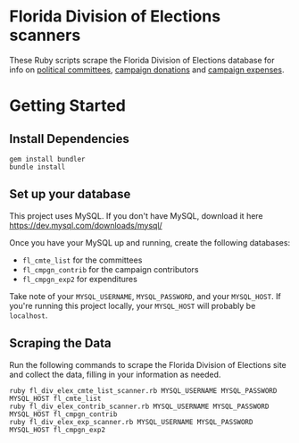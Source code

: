 # Florida Division of Elections scanners
These Ruby scripts scrape the Florida Division of Elections database for info on [political committees](http://election.dos.state.fl.us/committees/ComLkup.asp), [campaign donations](http://election.dos.state.fl.us/campaign-finance/contrib.asp) and [campaign expenses](http://election.dos.state.fl.us/campaign-finance/expend.asp).


# Getting Started 

## Install Dependencies

```
gem install bundler
bundle install
```

## Set up your database

This project uses MySQL. 
If you don't have MySQL, download it here https://dev.mysql.com/downloads/mysql/

Once you have your MySQL up and running, create the following databases:

* `fl_cmte_list` for the committees 
* `fl_cmpgn_contrib` for the campaign contributors
* `fl_cmpgn_exp2` for expenditures

Take note of your `MYSQL_USERNAME`, `MYSQL_PASSWORD`, and your `MYSQL_HOST`. 
If you're running this project locally, your `MYSQL_HOST` will probably be `localhost`.

## Scraping the Data

Run the following commands to scrape the Florida Division of Elections site and collect the data, filling in your information as needed. 

```
ruby fl_div_elex_cmte_list_scanner.rb MYSQL_USERNAME MYSQL_PASSWORD MYSQL_HOST fl_cmte_list
ruby fl_div_elex_contrib_scanner.rb MYSQL_USERNAME MYSQL_PASSWORD MYSQL_HOST fl_cmpgn_contrib
ruby fl_div_elex_exp_scanner.rb MYSQL_USERNAME MYSQL_PASSWORD MYSQL_HOST fl_cmpgn_exp2
```
